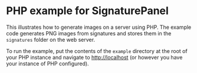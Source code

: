 PHP example for SignaturePanel
====================================

This illustrates how to generate images on a server using PHP. The example code generates PNG images from signatures and stores them in the `signatures` folder on the web server.

To run the example, put the contents of the `example` directory at the root of your PHP instance and navigate to [http://localhost](http://localhost)
(or however you have your instance of PHP configured).
